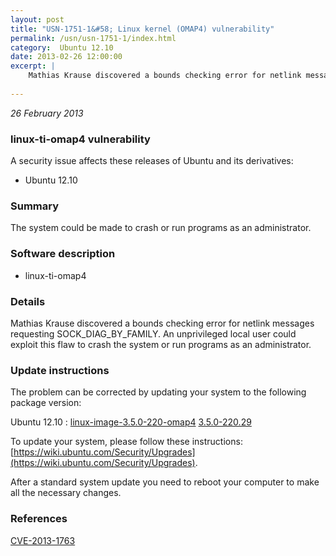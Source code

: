```yaml
---
layout: post
title: "USN-1751-1&#58; Linux kernel (OMAP4) vulnerability"
permalink: /usn/usn-1751-1/index.html
category:  Ubuntu 12.10
date: 2013-02-26 12:00:00
excerpt: |
    Mathias Krause discovered a bounds checking error for netlink messages requesting SOCK_DIAG_BY_FAMILY. An unprivileged local user could exploit this flaw to crash the system or run programs as an administrator. 
    
--- 
```

 
 

*26 February 2013*

### linux-ti-omap4 vulnerability

A security issue affects these releases of Ubuntu and its derivatives:

* Ubuntu 12.10

### Summary

The system could be made to crash or run programs as an administrator. 

### Software description

* linux-ti-omap4 

### Details

Mathias Krause discovered a bounds checking error for netlink messages requesting SOCK_DIAG_BY_FAMILY. An unprivileged local user could exploit this flaw to crash the system or run programs as an administrator. 

### Update instructions

The problem can be corrected by updating your system to the following package version:

Ubuntu 12.10
 : [linux-image-3.5.0-220-omap4](https://launchpad.net/ubuntu/+source/linux-ti-omap4) <span> [3.5.0-220.29](https://launchpad.net/ubuntu/+source/linux-ti-omap4/3.5.0-220.29) </span> 

To update your system, please follow these instructions: [https://wiki.ubuntu.com/Security/Upgrades](https://wiki.ubuntu.com/Security/Upgrades).

After a standard system update you need to reboot your computer to make all the necessary changes. 

### References

 
 [CVE-2013-1763](http://people.ubuntu.com/~ubuntu-security/cve/CVE-2013-1763)
 

